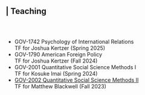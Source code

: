 <h1 id="teaching"></h1>

<h2 style="margin: 100px 0px 60px;">| Teaching</h2>

<ul style="margin:0 0 5px;">
  <li>GOV-1742 Psychology of International Relations
  <br>TF for Joshua Kertzer (Spring 2025)</li>
  <li>GOV-1790 American Foreign Policy
  <br>TF for Joshua Kertzer (Fall 2024)</li>
  <li>GOV-2001 Quantitative Social Science Methods I
  <br>TF for Kosuke Imai (Spring 2024)</li>
  <li><a href="https://mattblackwell.github.io/gov2002-f23/">GOV-2002 Quantitative Social Science Methods II</a>
  <br>TF for Matthew Blackwell (Fall 2023)</li>
</ul>
